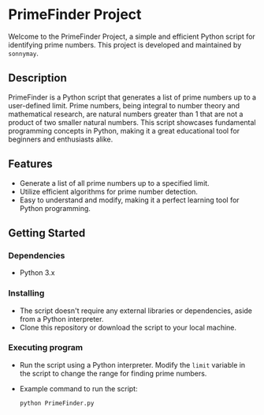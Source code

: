 # PrimeFinder Project

Welcome to the PrimeFinder Project, a simple and efficient Python script for identifying prime numbers. This project is developed and maintained by `sonnymay`.

## Description

PrimeFinder is a Python script that generates a list of prime numbers up to a user-defined limit. Prime numbers, being integral to number theory and mathematical research, are natural numbers greater than 1 that are not a product of two smaller natural numbers. This script showcases fundamental programming concepts in Python, making it a great educational tool for beginners and enthusiasts alike.

## Features

- Generate a list of all prime numbers up to a specified limit.
- Utilize efficient algorithms for prime number detection.
- Easy to understand and modify, making it a perfect learning tool for Python programming.

## Getting Started

### Dependencies

- Python 3.x

### Installing

- The script doesn't require any external libraries or dependencies, aside from a Python interpreter.
- Clone this repository or download the script to your local machine.

### Executing program

- Run the script using a Python interpreter. Modify the `limit` variable in the script to change the range for finding prime numbers.
- Example command to run the script:

  ```bash
  python PrimeFinder.py
